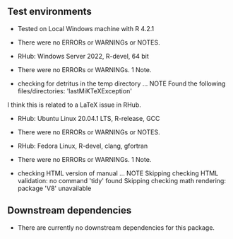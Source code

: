 ## Test environments

* Tested on Local Windows machine with R 4.2.1
* There were no ERRORs or WARNINGs or NOTES. 

* RHub: Windows Server 2022, R-devel, 64 bit
* There were no ERRORs or WARNINGs. 1 Note.
* checking for detritus in the temp directory ... NOTE
Found the following files/directories:
  'lastMiKTeXException'

I think this is related to a LaTeX issue in RHub.

* RHub: Ubuntu Linux 20.04.1 LTS, R-release, GCC
* There were no ERRORs or WARNINGs or NOTES.  

* RHub: Fedora Linux, R-devel, clang, gfortran
* There were no ERRORs or WARNINGs. 1 Note.
* checking HTML version of manual ... NOTE
Skipping checking HTML validation: no command 'tidy' found
Skipping checking math rendering: package 'V8' unavailable


## Downstream dependencies

* There are currently no downstream dependencies for this package.
